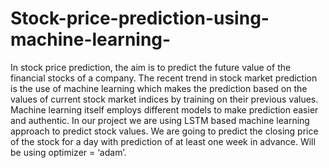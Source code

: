 # Stock-price-prediction-using-machine-learning-
In stock price prediction, the aim is to predict the future value of the financial stocks of a company.  The recent trend in stock market prediction is the use of machine learning which makes the prediction based on the values of current stock market indices by training on their previous values. Machine learning itself employs different models to make prediction easier and authentic.  In our project we are using LSTM based machine learning approach to predict stock values.  We are going to predict the closing price of the stock for a day with prediction of at least one week in advance. Will be using optimizer = ‘adam’. 
